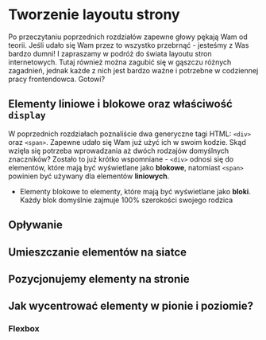 # Tworzenie layoutu strony

Po przeczytaniu poprzednich rozdziałów zapewne głowy pękają Wam od teorii. Jeśli udało się Wam przez to wszystko przebrnąć - jesteśmy z Was bardzo dumni! I zapraszamy w podróż do świata layoutu stron internetowych. Tutaj również można zagubić się w gąszczu różnych zagadnień, jednak każde z nich jest bardzo ważne i potrzebne w codziennej pracy frontendowca. Gotowi?

## Elementy liniowe i blokowe oraz właściwość `display`

W poprzednich rozdziałach poznaliście dwa generyczne tagi HTML: `<div>` oraz `<span>`. Zapewne udało się Wam już użyć ich w swoim kodzie. Skąd wzięła się potrzeba wprowadzania aż dwóch rodzajów domyślnych znaczników? Zostało to już krótko wspomniane - `<div>` odnosi się do elementów, które mają być wyświetlane jako **blokowe**, natomiast `<span>` powinien być używany dla elementów **liniowych**.

- Elementy blokowe to elementy, które mają  być wyświetlane jako **bloki**. Każdy blok domyślnie zajmuje 100% szerokości swojego rodzica

## Opływanie

## Umieszczanie elementów na siatce

## Pozycjonujemy elementy na stronie

## Jak wycentrować elementy w pionie i poziomie?

### Flexbox


